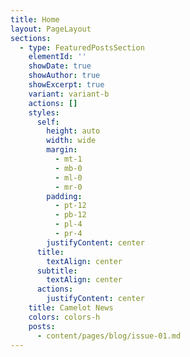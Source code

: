 ```yaml
---
title: Home
layout: PageLayout
sections:
  - type: FeaturedPostsSection
    elementId: ''
    showDate: true
    showAuthor: true
    showExcerpt: true
    variant: variant-b
    actions: []
    styles:
      self:
        height: auto
        width: wide
        margin:
          - mt-1
          - mb-0
          - ml-0
          - mr-0
        padding:
          - pt-12
          - pb-12
          - pl-4
          - pr-4
        justifyContent: center
      title:
        textAlign: center
      subtitle:
        textAlign: center
      actions:
        justifyContent: center
    title: Camelot News
    colors: colors-h
    posts:
      - content/pages/blog/issue-01.md
---
```

